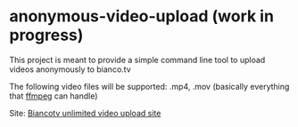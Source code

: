 # anonymous-video-upload (work in progress)
This project is meant to provide a simple command line tool to upload videos anonymously to bianco.tv

The following video files will be supported: .mp4, .mov (basically everything that [ffmpeg](https://ffmpeg.org/ffmpeg-formats.html) can handle)

Site: [Biancotv unlimited video upload site](https://bianco.tv)

